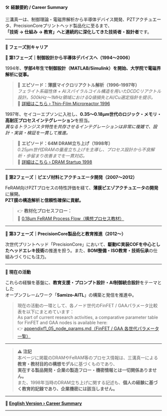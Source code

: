 🛠️ **経験要約 / Career Summary**

三溝真一は、制御理論・電磁界解析から半導体デバイス開発、PZTアクチュエータ、PrecisionCoreプリントヘッド製品化に至るまで、  
**「技術 → 仕組み → 教育」へと連続的に深化してきた技術者・設計者**です。

---

**📘 フェーズ別キャリア**

**🔹 第1フェーズ｜制御設計から半導体デバイスへ（1994〜2006）**

1994年、**学部4年生で制御設計（MATLAB/Simulink）を開始、大学院で電磁界解析に従事。**

> 🧪 **エピソード：薄膜マイクロリアクトル解析（1996–1997年）**  
> *フェライト系磁性体 + Alスパイラルコイル構造を用いたDCDCリアクトル設計。500kHz〜1MHz領域におけるQ値損失とAl/Cu選定指針を提示。*  
> 🔗 [詳細はこちら › Thin-Film Microreactor 1996](https://samizo-aitl.github.io/Edusemi-Plus/archive/in1996/thinfilm_microreactor.html)

1997年、セイコーエプソンに入社し、**0.35〜0.18μm世代のロジック・メモリ・高耐圧プロセスインテグレーション**を担当。  
*異なるトランジスタ特性を共存させるインテグレーションは非常に複雑で、設計・実装・検証を一貫して推進。*

> 🧩 **エピソード：64M DRAM立ち上げ（1998年）**  
> *0.25μm世代DRAMの量産立ち上げを主導し、プロセス設計から不良解析・歩留まり改善までを一貫対応。*  
> 🔗 [詳細はこちら › DRAM Startup 1998](https://samizo-aitl.github.io/Edusemi-Plus/archive/in1998/DRAM_Startup_64M_1998.html)

---

**🔹 第2フェーズ｜ピエゾ材料とアクチュエータ開発（2007〜2012）**

FeRAM向けPZTプロセスの特性評価を経て、**薄膜ピエゾアクチュエータの開発**に展開。  
**PZT膜の構造解析と信頼性確保に貢献。**

> 👉 **教材化プロセスフロー：**  
> 📘 [0.18μm FeRAM Process Flow（構想プロセス教材）](https://samizo-aitl.github.io/Edusemi-v4x/d_chapter1_memory_technologies/doc_FeRAM/0.18um_FeRAM_ProcessFlow)

---

**🔹 第3フェーズ｜PrecisionCore製品化と教育推進（2012〜）**

次世代プリントヘッド「PrecisionCore」において、**駆動IC実装COFを中心としたヘッドエレキ技術**の推進を担う。また、**BOM整備・ISO教育・技術伝承**の仕組みづくりにも注力。

---

**🎯 現在の活動**

これらの経験を基盤に、**教育支援・プロンプト設計・AI制御統合設計**をテーマとした  
オープンフレームワーク「**Samizo-AITL**」の構築と発信を推進中。

> 現在の活動の一環として、各ノード世代のFinFET / GAAパラメータ比較表を以下にまとめています：  
> As part of current research activities, a comparative parameter table for FinFET and GAA nodes is available here:  
> 👉 [appendixf1_05_node_params.md（FinFET / GAA 各世代パラメータ一覧）](https://samizo-git.github.io/Edusemi-v4x/f_chapter1_finfet_gaa/appendixf1_05_node_params.html)

---

> **⚠️ 注記**  
> 本ページに掲載のDRAMやFeRAM等のプロセス情報は、三溝真一による**教育・教材目的の構想モデル**に基づくものであり、  
> **実在する製品開発・企業の製造フロー・機密情報とは一切関係ありません。**  
> また、1998年当時のDRAM立ち上げに関する記述も、**個人の経験に基づく教育的記録であり、企業機密には該当しません。**

---

**🔗 [English Version › Career Summary](./career-summary_en.md)**

---
